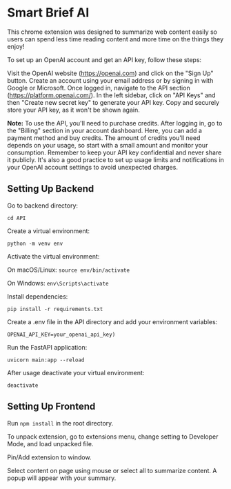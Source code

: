 # Smart Brief AI 

This chrome extension was designed to summarize web content easily so users can spend less time
reading content and more time on the things they enjoy!

To set up an OpenAI account and get an API key, follow these steps:

Visit the OpenAI website (https://openai.com) and click on the "Sign Up" button.
Create an account using your email address or by signing in with Google or Microsoft.
Once logged in, navigate to the API section (https://platform.openai.com/).
In the left sidebar, click on "API Keys" and then "Create new secret key" to generate your API key.
Copy and securely store your API key, as it won't be shown again.

**Note:** To use the API, you'll need to purchase credits. After logging in, go to the "Billing" section in your account dashboard. Here, you can add a payment method and buy credits. The amount of credits you'll need depends on your usage, so start with a small amount and monitor your consumption.
Remember to keep your API key confidential and never share it publicly. It's also a good practice to set up usage limits and notifications in your OpenAI account settings to avoid unexpected charges.


## Setting Up Backend

Go to backend directory:

`cd API`

Create a virtual environment:

`python -m venv env`

Activate the virtual environment:

On macOS/Linux:
`source env/bin/activate`

On Windows:
`env\Scripts\activate`

Install dependencies:

`pip install -r requirements.txt`

Create a .env file in the API directory and add your environment variables: 

`OPENAI_API_KEY=your_openai_api_key)`


Run the FastAPI application:

`uvicorn main:app --reload`

After usage deactivate your virtual environment:

`deactivate`

## Setting Up Frontend


Run `npm install` in the root directory. 

To unpack extension, go to extensions menu, change setting to Developer Mode, and load unpacked file. 

Pin/Add extension to window. 

Select content on page using mouse or select all to summarize content. A popup will appear with your summary. 


